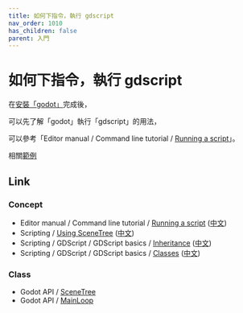 ```yaml
---
title: 如何下指令，執行 gdscript
nav_order: 1010
has_children: false
parent: 入門
---
```


# 如何下指令，執行 gdscript


在[安裝「godot」](https://samwhelp.github.io/note-about-godot/read/install/arch.html)完成後，

可以先了解「godot」執行「gdscript」的用法，

可以參考「Editor manual / Command line tutorial / [Running a script](https://docs.godotengine.org/en/stable/tutorials/editor/command_line_tutorial.html#running-a-script)」。

相關[範例](https://github.com/samwhelp/note-about-godot/tree/gh-pages/_demo/start/run_script)



## Link

### Concept

* Editor manual / Command line tutorial / [Running a script](https://docs.godotengine.org/en/stable/tutorials/editor/command_line_tutorial.html#running-a-script) ([中文](https://docs.godotengine.org/zh_TW/stable/tutorials/editor/command_line_tutorial.html#running-a-script))
* Scripting / [Using SceneTree](https://docs.godotengine.org/en/stable/tutorials/scripting/scene_tree.html) ([中文](https://docs.godotengine.org/zh_TW/stable/tutorials/scripting/scene_tree.html))
* Scripting / GDScript / GDScript basics / [Inheritance](https://docs.godotengine.org/en/stable/tutorials/scripting/gdscript/gdscript_basics.html#inheritance) ([中文](https://docs.godotengine.org/zh_TW/stable/tutorials/scripting/gdscript/gdscript_basics.html#inheritance))
* Scripting / GDScript / GDScript basics / [Classes](https://docs.godotengine.org/en/stable/tutorials/scripting/gdscript/gdscript_basics.html#classes) ([中文](https://docs.godotengine.org/zh_TW/stable/tutorials/scripting/gdscript/gdscript_basics.html#classes))

### Class

* Godot API / [SceneTree](https://docs.godotengine.org/en/stable/classes/class_scenetree.html#class-scenetree)
* Godot API / [MainLoop](https://docs.godotengine.org/en/stable/classes/class_mainloop.html#class-mainloop)
